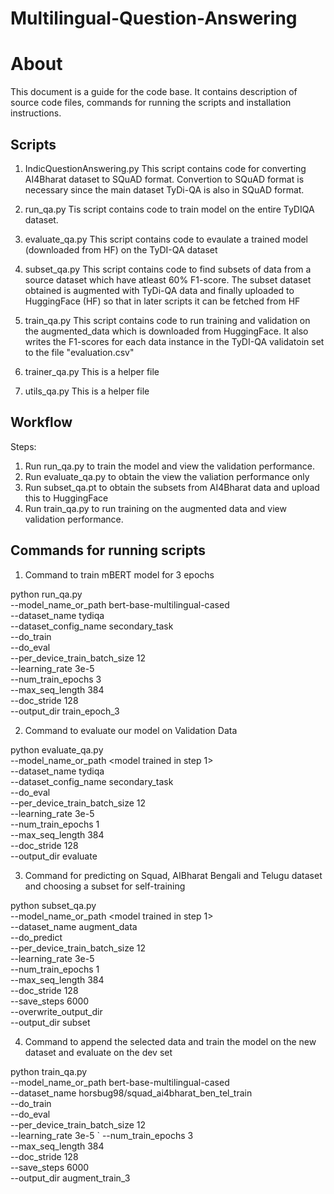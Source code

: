 # Multilingual-Question-Answering

# About
This document is a guide for the code base. It contains description of source code files, commands for running the scripts and installation instructions.

## Scripts

1. IndicQuestionAnswering.py
This script contains code for converting AI4Bharat dataset to SQuAD format. Convertion to SQuAD format is necessary since the main dataset TyDi-QA is also in SQuAD format. 

2. run_qa.py
Tis script contains code to train model on the entire TyDIQA dataset. 

3. evaluate_qa.py
This script contains code to evaulate a trained model (downloaded from HF) on the TyDI-QA dataset

4. subset_qa.py
This script contains code to find subsets of data from a source dataset which have atleast 60% F1-score. The subset dataset obtained is augmented with TyDi-QA data and finally uploaded to HuggingFace (HF) so that in later scripts it can be fetched from HF

5. train_qa.py
This script contains code to run training and validation on the augmented_data which is downloaded from HuggingFace. It also writes the F1-scores for each data instance in the TyDI-QA validatoin set to the file "evaluation.csv"

6. trainer_qa.py
This is a helper file 

7. utils_qa.py
This is a helper file 

## Workflow

Steps:
1. Run run_qa.py to train the model and view the validation performance. 
2. Run evaluate_qa.py to obtain the view the valiation performance only
3. Run subset_qa.pt to obtain the subsets from AI4Bharat data and upload this to HuggingFace
4. Run train_qa.py to run training on the augmented data and view validation performance.

## Commands for running scripts

1. Command to train mBERT model for 3 epochs

python run_qa.py \
  --model_name_or_path bert-base-multilingual-cased \
  --dataset_name tydiqa \
  --dataset_config_name secondary_task \
  --do_train \
  --do_eval \
  --per_device_train_batch_size 12 \
  --learning_rate 3e-5 \
  --num_train_epochs 3 \
  --max_seq_length 384 \
  --doc_stride 128 \
  --output_dir train_epoch_3


2. Command to evaluate our model on Validation Data

python evaluate_qa.py \
  --model_name_or_path <model trained in step 1> \
  --dataset_name tydiqa \
  --dataset_config_name secondary_task \
  --do_eval \
  --per_device_train_batch_size 12 \
  --learning_rate 3e-5 \
  --num_train_epochs 1 \
  --max_seq_length 384 \
  --doc_stride 128 \
  --output_dir evaluate


3. Command for predicting on Squad, AIBharat Bengali and Telugu dataset and choosing a subset for self-training

python subset_qa.py \
  --model_name_or_path <model trained in step 1> \
  --dataset_name augment_data \
  --do_predict \
  --per_device_train_batch_size 12 \
  --learning_rate 3e-5 \
  --num_train_epochs 1 \
  --max_seq_length 384 \
  --doc_stride 128 \
  --save_steps 6000 \
  --overwrite_output_dir \
  --output_dir subset

4. Command to append the selected data and train the model on the new dataset and evaluate on the dev set

python train_qa.py \
  --model_name_or_path bert-base-multilingual-cased \
  --dataset_name horsbug98/squad_ai4bharat_ben_tel_train \
  --do_train \
  --do_eval \
  --per_device_train_batch_size 12 \
  --learning_rate 3e-5 \`
  --num_train_epochs 3 \
  --max_seq_length 384 \
  --doc_stride 128 \
  --save_steps 6000 \
  --output_dir augment_train_3
